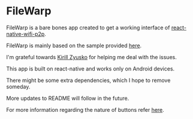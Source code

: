 # FileWarp

FileWarp is a bare bones app created to get a working interface of [react-native-wifi-p2p](https://github.com/kirillzyusko/react-native-wifi-p2p).
 
FileWarp is mainly based on the sample provided [here](https://github.com/kirillzyusko/react-native-wifi-p2p#example-of-usage).

I'm grateful towards [Kirill Zyusko](https://github.com/kirillzyusko) for helping me deal with the issues.

This app is built on react-native and works only on Android devices.

There might be some extra dependencies, which I hope to remove someday.

More updates to README will follow in the future.

For more information regarding the nature of buttons refer [here](https://github.com/kirillzyusko/react-native-wifi-p2p#api).
